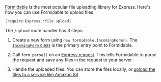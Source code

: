 [Formidable](https://www.npmjs.com/package/formidable) is the most popular file uploading library for Express. Here's how you can use Formidable to upload files:

```javascript
[require:Express.*file upload]
```

The `/upload` route handler has 3 steps:

1) Create a new form using `new formidable.IncomingForm()`. The [`IncomingForm` class](https://www.npmjs.com/package/formidable#api) is the primary entry point to Formidable.

2) Call `form.parse()` on an [Express request](http://expressjs.com/en/4x/api.html#req). This tells Formidable to parse the request and save any files in the request to your server.

3) Handle the uploaded files. You can store the files locally, or [upload the files to a service like Amazon S3](https://www.zeolearn.com/magazine/uploading-files-to-aws-s3-using-nodejs).